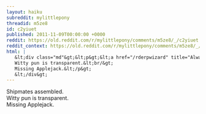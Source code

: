 ```yaml
---
layout: haiku
subreddit: mylittlepony
threadid: m5ze8
id: c2yiuet
published: 2011-11-09T00:00:00 +0000
reddit: https://old.reddit.com/r/mylittlepony/comments/m5ze8/_/c2yiuet
reddit_context: https://old.reddit.com/r/mylittlepony/comments/m5ze8/_/c2yiuet?context=3
html: |
   &lt;div class="md"&gt;&lt;p&gt;&lt;a href="/rderpwizard" title="Always Relevant / Shipping Honesty For You / Paper Bag Princess"&gt;&lt;/a&gt; Shipmates assembled.&lt;br/&gt;
   Witty pun is transparent.&lt;br/&gt;
   Missing Applejack.&lt;/p&gt;
   &lt;/div&gt;
---
```


[](/rderpwizard "Always Relevant / Shipping Honesty For You / Paper Bag Princess") Shipmates assembled.  
Witty pun is transparent.  
Missing Applejack.